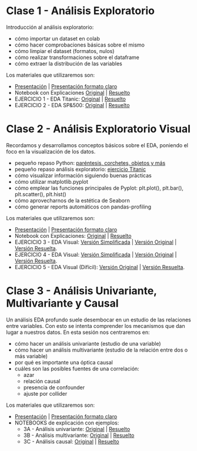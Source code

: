 # Clase 1 - Análisis Exploratorio
Introducción al análisis exploratorio: 
- cómo importar un dataset en colab
- cómo hacer comprobaciones básicas sobre el mismo
- cómo limpiar el dataset (formatos, nulos)
- cómo realizar transformaciones sobre el dataframe
- cómo extraer la distribución de las variables

Los materiales que utilizaremos son:
- [Presentación](https://docs.google.com/presentation/d/1IT6OVy9YS_sbgHF2oU9D0L--fZiyUfij7NxVhu3cAdg/edit?usp=sharing) | [Presentación formato claro](https://docs.google.com/presentation/d/1H04gE9N6dTgWJ7o9tgxZIHyXMNRD8HB97EKwotOWUng/edit?usp=sharing)
- Notebook con Explicaciones [Original](https://colab.research.google.com/github/JotaBlanco/TheValley/blob/main/EDA/01-proceso-analisis-exploratorio/01___Proceso_analisis_exploratorio__sin_resolver_ejercicios.ipynb) | [Resuelto](https://colab.research.google.com/github/JotaBlanco/TheValley/blob/main/EDA/01-proceso-analisis-exploratorio/01___Proceso_analisis_exploratorio.ipynb)  
- EJERCICIO 1 - EDA Titanic: [Original](https://colab.research.google.com/github/JotaBlanco/TheValley/blob/main/EDA/01-proceso-analisis-exploratorio/01___Proceso_analisis_exploratorio.ipynb)   |   [Resuelto](https://colab.research.google.com/github/JotaBlanco/TheValley/blob/main/EDA/01-proceso-analisis-exploratorio/EJERCICIO_1__proceso_analisis_exploratorio.ipynb)
- EJERCICIO 2 - EDA SP&500: [Original](https://colab.research.google.com/github/JotaBlanco/TheValley/blob/main/EDA/01-proceso-analisis-exploratorio/EJERCICIO_2__proceso_analisis_exploratorio_sin_resolver.ipynb)   |   [Resuelto](https://colab.research.google.com/github/JotaBlanco/TheValley/blob/main/EDA/01-proceso-analisis-exploratorio/EJERCICIO_2__proceso_analisis_exploratorio.ipynb)



# Clase 2 - Análisis Exploratorio Visual
Recordamos y desarrollamos conceptos básicos sobre el EDA, poniendo el foco en la visualización de los datos.  
- pequeño repaso Python: [paréntesis, corchetes, objetos y más](https://colab.research.google.com/github/JotaBlanco/TheValley/blob/main/EDA/00___Peque%C3%B1o_repaso_de_formatos_tipos_par%C3%A9ntesis_corchetes.ipynb)
- pequeño repaso análisis exploratorio:  [ejercicio Titanic](https://colab.research.google.com/github/JotaBlanco/TheValley/blob/main/EDA/01-proceso-analisis-exploratorio/EJERCICIO_1__proceso_analisis_exploratorio.ipynb)
- cómo visualizar información siguiendo buenas prácticas
- cómo utilizar matplotlib.pyplot
- cómo emplear las funciones principales de Pyplot: plt.plot(), plt.bar(), plt.scatter(), plt.hist()
- cómo aprovecharnos de la estética de Seaborn
- cómo generar reports automáticos con pandas-profiling

Los materiales que utilizaremos son:
- [Presentación](https://docs.google.com/presentation/d/1N7MPSC7ntM-0ZEHlrN5xRTpT4uNDyU_o53GBvnojUx8/edit) | [Presentación formato claro](https://docs.google.com/presentation/d/1YS2POSE2xxyebvRIvpgQF5JQdAWE4ZkogvI7oKnqNoc/edit?usp=sharing)
- Notebook con Explicaciones: [Original](https://colab.research.google.com/github/JotaBlanco/TheValley/blob/main/EDA/02-analisis-exploratorio-visual/02___Analisis_exploratorio_visual_sin_resolver.ipynb) | [Resuelto](https://colab.research.google.com/github/JotaBlanco/TheValley/blob/main/EDA/02-analisis-exploratorio-visual/02___Analisis_exploratorio_visual.ipynb)
- EJERCICIO 3 - EDA Visual: [Versión Simplificada](https://colab.research.google.com/github/JotaBlanco/TheValley/blob/main/EDA/02-analisis-exploratorio-visual/EJERCICIO_3___sin_resolver_nivel_FACIL.ipynb) | [Versión Original](https://colab.research.google.com/github/JotaBlanco/TheValley/blob/main/EDA/02-analisis-exploratorio-visual/EJERCICIO_3___sin_resolver_nivel_DIFICIL.ipynb) | [Versión Resuelta](https://colab.research.google.com/github/JotaBlanco/TheValley/blob/main/EDA/02-analisis-exploratorio-visual/EJERCICIO_3___EDA_Visual_Covid.ipynb). 
- EJERCICIO 4 - EDA Visual: [Versión Simplificada](https://colab.research.google.com/github/JotaBlanco/TheValley/blob/main/EDA/02-analisis-exploratorio-visual/EJERCICIO_4___sin_resolver_FACIL.ipynb) | [Versión Original](https://colab.research.google.com/github/JotaBlanco/TheValley/blob/main/EDA/02-analisis-exploratorio-visual/EJERCICIO_4___sin_resolver_DIFICIL.ipynb) | [Versión Resuelta](https://colab.research.google.com/github/JotaBlanco/TheValley/blob/main/EDA/02-analisis-exploratorio-visual/EJERCICIO_4___EDA_Visual_Barsa_Madrid.ipynb). 
- EJERCICIO 5 - EDA Visual (Difícil): [Versión Original](https://colab.research.google.com/github/JotaBlanco/TheValley/blob/main/EDA/02-analisis-exploratorio-visual/EJERCICIO_5___EDA_Visual_Funcion_Scatter_sin_resolver.ipynb) | [Versión Resuelta](https://colab.research.google.com/github/JotaBlanco/TheValley/blob/main/EDA/02-analisis-exploratorio-visual/EJERCICIO_5___EDA_Visual_Funcion_Scatter.ipynb).

# Clase 3 - Análisis Univariante, Multivariante y Causal
Un análisis EDA profundo suele desembocar en un estudio de las relaciones entre variables. Con esto se intenta comprender los mecanismos que dan lugar a nuestros datos. En esta sesión nos centraremos en:
- cómo hacer un análisis univariante (estudio de una variable)
- cómo hacer un análisis multivariante (estudio de la relación entre dos o más variable)
- por qué es importante una óptica causal
- cuáles son las posibles fuentes de una correlación:
  - azar
  - relación causal
  - presencia de confounder
  - ajuste por collider

Los materiales que utilizaremos son:
- [Presentación](https://docs.google.com/presentation/d/13ITTrYV95OhS3C5wYkUICPNn0etweGA4-PicSZP14Lk/edit?usp=sharing) | [Presentación formato claro](https://docs.google.com/presentation/d/1WNWGnLUyiGqwFf92V3V_szu3QTD_0EQY5GZjhFgen5Q/edit#slide=id.gbb72ec861c_0_558)
- NOTEBOOKS de explicación con ejemplos:
  - 3A - Análisis univariante: [Original](https://colab.research.google.com/github/JotaBlanco/TheValley/blob/main/EDA/03-analisis-univariante-causal-multivariante/03_A___Analisis_univariante_sin_resolver.ipynb) | [Resuelto](https://colab.research.google.com/github/JotaBlanco/TheValley/blob/main/EDA/03-analisis-univariante-causal-multivariante/03_A___Analisis_univariante.ipynb)
  - 3B - Análisis multivariante: [Original](https://colab.research.google.com/github/JotaBlanco/TheValley/blob/main/EDA/03-analisis-univariante-causal-multivariante/03_B___Analisis_multivariante_sin_resolver.ipynb) | [Resuelto](https://colab.research.google.com/github/JotaBlanco/TheValley/blob/main/EDA/03-analisis-univariante-causal-multivariante/03_B___Analisis_multivariante.ipynb)
  - 3C - Análisis causal: [Original](https://colab.research.google.com/github/JotaBlanco/TheValley/blob/main/EDA/03-analisis-univariante-causal-multivariante/03_C___Introducci%C3%B3n_analisis_causal_sin_resolver.ipynb) | [Resuelto](https://colab.research.google.com/github/JotaBlanco/TheValley/blob/main/EDA/03-analisis-univariante-causal-multivariante/03_C___Introducci%C3%B3n_analisis_causal.ipynb)
